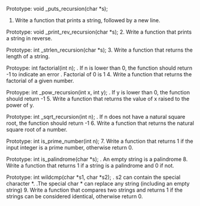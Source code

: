 Prototype: void _puts_recursion(char *s);
1. Write a function that prints a string, followed by a new line.

Prototype: void _print_rev_recursion(char *s);
2. Write a function that prints a string in reverse.

Prototype: int _strlen_recursion(char *s);
3. Write a function that returns the length of a string.

Protoype: int factorial(int n);
. If n is lower than 0, the function should return -1 to indicate an error
. Factorial of 0 is 1
4. Write a function that returns the factorial of a given number.

Protoype: int _pow_recursion(int x, int y);
. If y is lower than 0, the function should return -1
5. Write a function that returns the value of x raised to the power of y.

Prototype: int _sqrt_recursion(int n);
. If n does not have a natural square root, the function should return -1
6. Write a function that returns the natural square root of a number.

Prototype: int is_prime_number(int n);
7. Write a function that returns 1 if the input integer is a prime number, otherwise return 0.

Prototype: int is_palindrome(char *s);
. An empty string is a palindrome
8. Write a function that returns 1 if a string is a palindrome and 0 if not.

Prototype: int wildcmp(char *s1, char *s2);
. s2 can contain the special character *.
.The special char * can replace any string (including an empty string)
9. Write a function that compares two strings and returns 1 if the strings can be considered identical, otherwise return 0.

